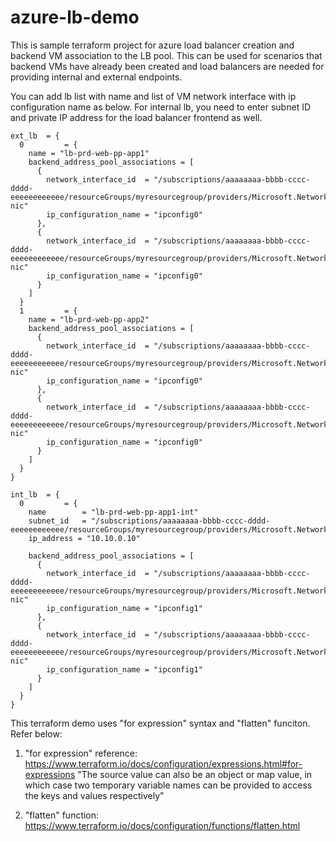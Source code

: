 # azure-lb-demo

This is sample terraform project for azure load balancer creation and backend VM association to the LB pool.
This can be used for scenarios that backend VMs have already been created and load balancers are needed for providing internal and external endpoints. 

You can add lb list with name and list of VM network interface with ip configuration name as below. For internal lb, you need to enter subnet ID and private IP address for the load balancer frontend as well.

```
ext_lb  = {
  0         = {
    name = "lb-prd-web-pp-app1"
    backend_address_pool_associations = [
      {
        network_interface_id  = "/subscriptions/aaaaaaaa-bbbb-cccc-dddd-eeeeeeeeeeee/resourceGroups/myresourcegroup/providers/Microsoft.Network/networkInterfaces/app1vm001-nic"
        ip_configuration_name = "ipconfig0"   
      }, 
      {
        network_interface_id  = "/subscriptions/aaaaaaaa-bbbb-cccc-dddd-eeeeeeeeeeee/resourceGroups/myresourcegroup/providers/Microsoft.Network/networkInterfaces/app1vm002-nic"
        ip_configuration_name = "ipconfig0"   
      } 
    ]
  }
  1         = {
    name = "lb-prd-web-pp-app2"
    backend_address_pool_associations = [
      {
        network_interface_id  = "/subscriptions/aaaaaaaa-bbbb-cccc-dddd-eeeeeeeeeeee/resourceGroups/myresourcegroup/providers/Microsoft.Network/networkInterfaces/app2vm001-nic"
        ip_configuration_name = "ipconfig0"   
      }, 
      {
        network_interface_id  = "/subscriptions/aaaaaaaa-bbbb-cccc-dddd-eeeeeeeeeeee/resourceGroups/myresourcegroup/providers/Microsoft.Network/networkInterfaces/app2vm002-nic"
        ip_configuration_name = "ipconfig0"   
      } 
    ]
  }
}

int_lb  = {
  0         = {
    name        = "lb-prd-web-pp-app1-int"
    subnet_id   = "/subscriptions/aaaaaaaa-bbbb-cccc-dddd-eeeeeeeeeeee/resourceGroups/myresourcegroup/providers/Microsoft.Network/virtualNetworks/myvnet/subnets/frontend"
    ip_address = "10.10.0.10"

    backend_address_pool_associations = [
      {
        network_interface_id  = "/subscriptions/aaaaaaaa-bbbb-cccc-dddd-eeeeeeeeeeee/resourceGroups/myresourcegroup/providers/Microsoft.Network/networkInterfaces/app1vm001-nic"
        ip_configuration_name = "ipconfig1"   
      }, 
      {
        network_interface_id  = "/subscriptions/aaaaaaaa-bbbb-cccc-dddd-eeeeeeeeeeee/resourceGroups/myresourcegroup/providers/Microsoft.Network/networkInterfaces/app1vm002-nic"
        ip_configuration_name = "ipconfig1"   
      } 
    ]
  }
}
```

This terraform demo uses "for expression" syntax and "flatten" funciton. Refer below: 
1. "for expression" reference: https://www.terraform.io/docs/configuration/expressions.html#for-expressions
"The source value can also be an object or map value, in which case two temporary variable names can be provided to access the keys and values respectively"

2. "flatten" function: https://www.terraform.io/docs/configuration/functions/flatten.html





